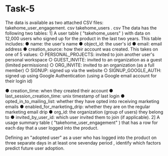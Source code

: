 # Task-5

The data is available as two attached CSV files:
takehome_user_engagement. csv
takehome_users . csv
The data has the following two tables:
1] A user table ( "takehome_users" ) with data on 12,000 users who signed up for the
product in the last two years. This table includes:
● name: the user's name
● object_id: the user's id
● email: email address
● creation_source: how their account was created. This takes on one
of 5 values:
○ PERSONAL_PROJECTS: invited to join another user's
personal workspace
○ GUEST_INVITE: invited to an organization as a guest
(limited permissions)
○ ORG_INVITE: invited to an organization (as a full member)
○ SIGNUP: signed up via the website
○ SIGNUP_GOOGLE_AUTH: signed up using Google
Authentication (using a Google email account for their login
id)

● creation_time: when they created their account
● last_session_creation_time: unix timestamp of last login
● opted_in_to_mailing_list: whether they have opted into receiving
marketing emails
● enabled_for_marketing_drip: whether they are on the regular
marketing email drip
● org_id: the organization (group of users) they belong to
● invited_by_user_id: which user invited them to join (if applicable).
2] A usage summary table ( "takehome_user_engagement" ) that has a row for each day
that a user logged into the product.

Defining an "adopted user" as a user who has logged into the product on three separate
days in at least one seven­day period , identify which factors predict future user
adoption.
